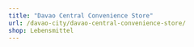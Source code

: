 ```yaml
---
title: "Davao Central Convenience Store"
url: /davao-city/davao-central-convenience-store/
shop: Lebensmittel
---
```

